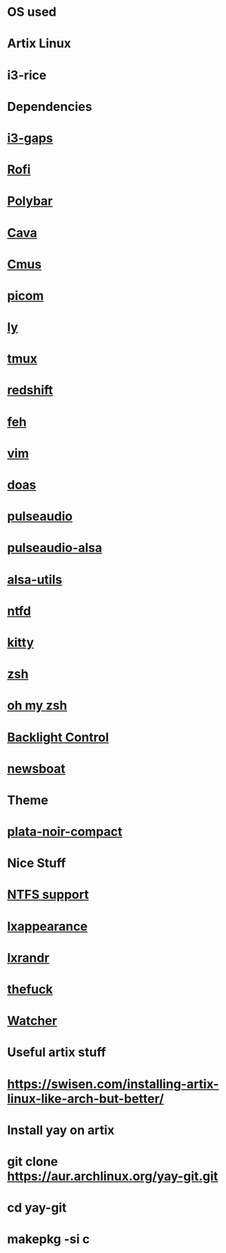 # OS used
# Artix Linux
#
# i3-rice
# 
# Dependencies
#
# [i3-gaps](https://github.com/Airblader/i3)
# [Rofi](https://github.com/davatorium/rofi)
# [Polybar](https://github.com/polybar/polybar)
# [Cava](https://github.com/karlstav/cava)
# [Cmus](https://github.com/cmus/cmus)
# [picom](https://github.com/yshui/picom)
# [ly](https://github.com/fairyglade/ly)
# [tmux](https://github.com/tmux/tmux)
# [redshift](https://github.com/jonls/redshift)
# [feh](https://github.com/derf/feh)
# [vim](https://github.com/vim/vim)
# [doas](https://github.com/Duncaen/OpenDoas)
# [pulseaudio](https://archlinux.org/packages/?name=pulseaudio)
# [pulseaudio-alsa](https://archlinux.org/packages/?name=pulseaudio-alsa)
# [alsa-utils](https://archlinux.org/packages/?name=alsa-utils)
# [ntfd](https://github.com/kamek-pf/ntfd)
# [kitty](https://sw.kovidgoyal.net/kitty/)
# [zsh](https://wiki.archlinux.org/title/Zsh#Installation)
# [oh my zsh](https://github.com/ohmyzsh/ohmyzsh)
# [Backlight Control](https://aur.archlinux.org/packages/backlight_control)
# [newsboat](https://wiki.archlinux.org/title/Newsboat)
#
#
# Theme
# [plata-noir-compact](https://aur.archlinux.org/packages/plata-theme)
#
# Nice Stuff
# [NTFS support](https://wiki.archlinux.org/title/NTFS-3G)
# [lxappearance](https://archlinux.org/packages/community/x86_64/lxappearance-gtk3/)
# [lxrandr](https://wiki.lxde.org/en/LXRandR)
# [thefuck](https://github.com/nvbn/thefuck)
# [Watcher](https://github.com/Waishnav/Watcher) 
# 
# Useful artix stuff
# https://swisen.com/installing-artix-linux-like-arch-but-better/
# Install yay on artix
# git clone https://aur.archlinux.org/yay-git.git
# cd yay-git
# makepkg -si c
# 
